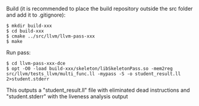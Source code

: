 Build (it is recommended to place the build repository outside the src folder and add it to .gitignore):

    $ mkdir build-xxx
    $ cd build-xxx
    $ cmake ../src/llvm/llvm-pass-xxx
    $ make

Run pass:

    $ cd llvm-pass-xxx-dce
    $ opt -O0 -load build-xxx/skeleton/libSkeletonPass.so -mem2reg src/llvm/tests_llvm/multi_func.ll -mypass -S -o student_result.ll 2>student.stderr


This outputs a "student_result.ll" file with eliminated dead instructions and "student.stderr" with the liveness analysis output
